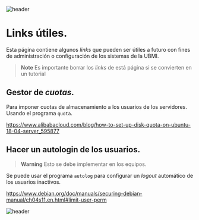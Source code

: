 
![header](/Tutoriales-IFC/assets/header.png)









# Links útiles.

Esta página contiene algunos *links* que pueden ser útiles a futuro con fines de administración
o configuración de los sistemas de la UBMI.

> **Note**
> Es importante borrar los *links* de está página si se convierten en un tutorial

## Gestor de *cuotas*.

Para imponer cuotas de almacenamiento a los usuarios de los servidores. Usando
el programa `quota`.

https://www.alibabacloud.com/blog/how-to-set-up-disk-quota-on-ubuntu-18-04-server_595877

## Hacer un autologin de los usuarios.

> **Warning**
> Esto se debe implementar en los equipos.

Se puede usar el programa `autolog` para configurar un *logout* automático de los usuarios
inactivos.

https://www.debian.org/doc/manuals/securing-debian-manual/ch04s11.en.html#limit-user-perm









![header](/Tutoriales-IFC/assets/header.png)

